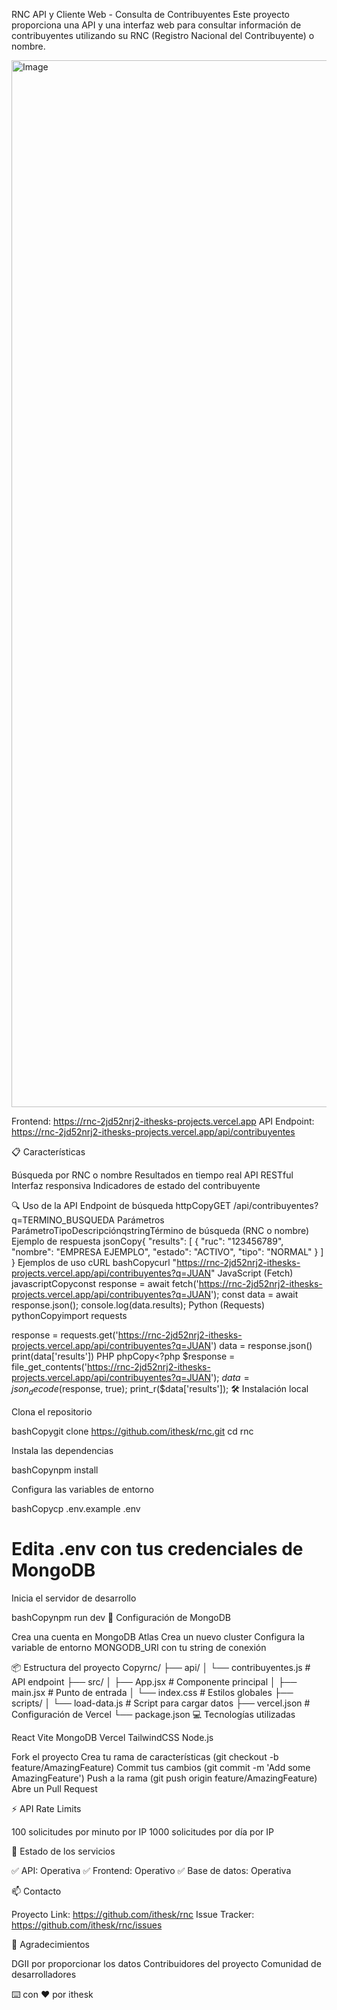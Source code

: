RNC API y Cliente Web - Consulta de Contribuyentes
Este proyecto proporciona una API y una interfaz web para consultar información de contribuyentes utilizando su RNC (Registro Nacional del Contribuyente) o nombre.

<img width="1675" alt="Image" src="https://github.com/user-attachments/assets/cee3d991-57c1-402c-9aeb-2909448bf2b0" />



Frontend: https://rnc-2jd52nrj2-ithesks-projects.vercel.app
API Endpoint: https://rnc-2jd52nrj2-ithesks-projects.vercel.app/api/contribuyentes

📋 Características

Búsqueda por RNC o nombre
Resultados en tiempo real
API RESTful
Interfaz responsiva
Indicadores de estado del contribuyente

🔍 Uso de la API
Endpoint de búsqueda
httpCopyGET /api/contribuyentes?q=TERMINO_BUSQUEDA
Parámetros
ParámetroTipoDescripciónqstringTérmino de búsqueda (RNC o nombre)
Ejemplo de respuesta
jsonCopy{
  "results": [
    {
      "ruc": "123456789",
      "nombre": "EMPRESA EJEMPLO",
      "estado": "ACTIVO",
      "tipo": "NORMAL"
    }
  ]
}
Ejemplos de uso
cURL
bashCopycurl "https://rnc-2jd52nrj2-ithesks-projects.vercel.app/api/contribuyentes?q=JUAN"
JavaScript (Fetch)
javascriptCopyconst response = await fetch('https://rnc-2jd52nrj2-ithesks-projects.vercel.app/api/contribuyentes?q=JUAN');
const data = await response.json();
console.log(data.results);
Python (Requests)
pythonCopyimport requests

response = requests.get('https://rnc-2jd52nrj2-ithesks-projects.vercel.app/api/contribuyentes?q=JUAN')
data = response.json()
print(data['results'])
PHP
phpCopy<?php
$response = file_get_contents('https://rnc-2jd52nrj2-ithesks-projects.vercel.app/api/contribuyentes?q=JUAN');
$data = json_decode($response, true);
print_r($data['results']);
🛠️ Instalación local

Clona el repositorio

bashCopygit clone https://github.com/ithesk/rnc.git
cd rnc

Instala las dependencias

bashCopynpm install

Configura las variables de entorno

bashCopycp .env.example .env
# Edita .env con tus credenciales de MongoDB

Inicia el servidor de desarrollo

bashCopynpm run dev
🔧 Configuración de MongoDB

Crea una cuenta en MongoDB Atlas
Crea un nuevo cluster
Configura la variable de entorno MONGODB_URI con tu string de conexión

📦 Estructura del proyecto
Copyrnc/
├── api/
│   └── contribuyentes.js    # API endpoint
├── src/
│   ├── App.jsx             # Componente principal
│   ├── main.jsx           # Punto de entrada
│   └── index.css          # Estilos globales
├── scripts/
│   └── load-data.js       # Script para cargar datos
├── vercel.json            # Configuración de Vercel
└── package.json
💻 Tecnologías utilizadas

React
Vite
MongoDB
Vercel
TailwindCSS
Node.js



Fork el proyecto
Crea tu rama de características (git checkout -b feature/AmazingFeature)
Commit tus cambios (git commit -m 'Add some AmazingFeature')
Push a la rama (git push origin feature/AmazingFeature)
Abre un Pull Request

⚡ API Rate Limits

100 solicitudes por minuto por IP
1000 solicitudes por día por IP

🚨 Estado de los servicios

✅ API: Operativa
✅ Frontend: Operativo
✅ Base de datos: Operativa

📫 Contacto

Proyecto Link: https://github.com/ithesk/rnc
Issue Tracker: https://github.com/ithesk/rnc/issues

🙏 Agradecimientos

DGII por proporcionar los datos
Contribuidores del proyecto
Comunidad de desarrolladores


⌨️ con ❤️ por ithesk
